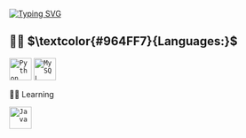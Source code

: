 <a href="https://git.io/typing-svg"><img src="https://readme-typing-svg.demolab.com?font=Fira+Code&pause=1000&color=964FF7&random=false&width=435&lines=Hi%2C+I'm+Maria.;Welcome+to+my+GitHub+profile." alt="Typing SVG" /></a>

## 👩‍💻 $\textcolor{#964FF7}{Languages:}$

<div >
	<code><img width="40" src="https://user-images.githubusercontent.com/25181517/183423507-c056a6f9-1ba8-4312-a350-19bcbc5a8697.png" alt="Python" title="Python"/></code>
	<code><img width="40" src="https://user-images.githubusercontent.com/25181517/183896128-ec99105a-ec1a-4d85-b08b-1aa1620b2046.png" alt="MySQL" title="MySQL"/></code>
</div>

👩‍💻<span style=“color:yellow;”> Learning</span>
<div >
	<code><img width="40" src="https://user-images.githubusercontent.com/25181517/117201156-9a724800-adec-11eb-9a9d-3cd0f67da4bc.png" alt="Java" title="Java"/></code>
</div>
<!-- Proudly created with GPRM ( https://gprm.itsvg.in ) -->
<!--
**MariaAma/MariaAma** is a ✨ _special_ ✨ repository because its `README.md` (this file) appears on your GitHub profile.


Here are some ideas to get you started:

- 🔭 I’m currently working on ...
- 🌱 I’m currently learning ...
- 👯 I’m looking to collaborate on ...
- 🤔 I’m looking for help with ...
- 💬 Ask me about ...
- 📫 How to reach me: ...
- 😄 Pronouns: ...
- ⚡ Fun fact: ...
-->
